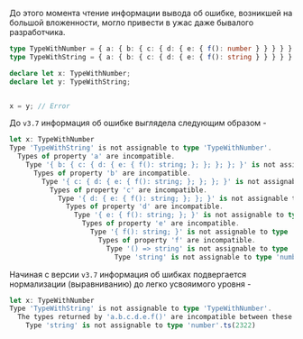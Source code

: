 До этого момента чтение информации вывода об ошибке, возникшей на большой вложенности, могло привести в ужас даже бывалого разработчика.

`````typescript
type TypeWithNumber = { a: { b: { c: { d: { e: { f(): number } } } } } }
type TypeWithString = { a: { b: { c: { d: { e: { f(): string } } } } } }

declare let x: TypeWithNumber;
declare let y: TypeWithString;


x = y; // Error

`````

До `v3.7` информация об ошибке выглядела следующим образом -

`````typescript
let x: TypeWithNumber
Type 'TypeWithString' is not assignable to type 'TypeWithNumber'.
  Types of property 'a' are incompatible.
    Type '{ b: { c: { d: { e: { f(): string; }; }; }; }; }' is not assignable to type '{ b: { c: { d: { e: { f(): number; }; }; }; }; }'.
      Types of property 'b' are incompatible.
        Type '{ c: { d: { e: { f(): string; }; }; }; }' is not assignable to type '{ c: { d: { e: { f(): number; }; }; }; }'.
          Types of property 'c' are incompatible.
            Type '{ d: { e: { f(): string; }; }; }' is not assignable to type '{ d: { e: { f(): number; }; }; }'.
              Types of property 'd' are incompatible.
                Type '{ e: { f(): string; }; }' is not assignable to type '{ e: { f(): number; }; }'.
                  Types of property 'e' are incompatible.
                    Type '{ f(): string; }' is not assignable to type '{ f(): number; }'.
                      Types of property 'f' are incompatible.
                        Type '() => string' is not assignable to type '() => number'.
                          Type 'string' is not assignable to type 'number'.ts(2322)
`````

Начиная с версии `v3.7` информация об шибках подвергается нормализации (выравниванию) до легко усвояимого уровня -

`````typescript
let x: TypeWithNumber
Type 'TypeWithString' is not assignable to type 'TypeWithNumber'.
  The types returned by 'a.b.c.d.e.f()' are incompatible between these types.
    Type 'string' is not assignable to type 'number'.ts(2322)
`````
